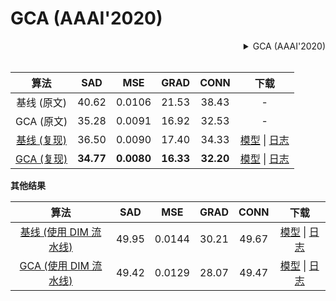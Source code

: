 # GCA (AAAI'2020)

<!-- [ALGORITHM] -->

<details>
<summary align="right">GCA (AAAI'2020)</summary>

```bibtex
@inproceedings{li2020natural,
  title={Natural Image Matting via Guided Contextual Attention},
  author={Li, Yaoyi and Lu, Hongtao},
  booktitle={Association for the Advancement of Artificial Intelligence (AAAI)},
  year={2020}
}
```

</details>

<br/>

|                                 算法                                 |    SAD    |    MSE     |   GRAD    |   CONN    |                                              下载                                               |
| :------------------------------------------------------------------: | :-------: | :--------: | :-------: | :-------: | :---------------------------------------------------------------------------------------------: |
|                             基线 (原文)                              |   40.62   |   0.0106   |   21.53   |   38.43   |                                                -                                                |
|                              GCA (原文)                              |   35.28   |   0.0091   |   16.92   |   32.53   |                                                -                                                |
| [基线 (复现)](/configs/mattors/gca/baseline_r34_4x10_200k_comp1k.py) |   36.50   |   0.0090   |   17.40   |   34.33   | [模型](https://download.openmmlab.com/mmediting/mattors/gca/baseline_r34_4x10_200k_comp1k_SAD-36.50_20200614_105701-95be1750.pth) \| [日志](https://download.openmmlab.com/mmediting/mattors/gca/baseline_r34_4x10_200k_comp1k_20200614_105701.log.json) |
|    [GCA (复现)](/configs/mattors/gca/gca_r34_4x10_200k_comp1k.py)    | **34.77** | **0.0080** | **16.33** | **32.20** | [模型](https://download.openmmlab.com/mmediting/mattors/gca/gca_r34_4x10_200k_comp1k_SAD-34.77_20200604_213848-4369bea0.pth) \| [日志](https://download.openmmlab.com/mmediting/mattors/gca/gca_r34_4x10_200k_comp1k_20200604_213848.log.json) |

**其他结果**

|                                          算法                                          |  SAD  |  MSE   | GRAD  | CONN  |                                             下载                                              |
| :------------------------------------------------------------------------------------: | :---: | :----: | :---: | :---: | :-------------------------------------------------------------------------------------------: |
| [基线 (使用 DIM 流水线)](/configs/mattors/gca/baseline_dimaug_r34_4x10_200k_comp1k.py) | 49.95 | 0.0144 | 30.21 | 49.67 | [模型](https://download.openmmlab.com/mmediting/mattors/gca/baseline_dimaug_r34_4x10_200k_comp1k_SAD-49.95_20200626_231612-535c9a11.pth) \| [日志](https://download.openmmlab.com/mmediting/mattors/gca/baseline_dimaug_r34_4x10_200k_comp1k_20200626_231612.log.json) |
|    [GCA (使用 DIM 流水线)](/configs/mattors/gca/gca_dimaug_r34_4x10_200k_comp1k.py)    | 49.42 | 0.0129 | 28.07 | 49.47 | [模型](https://download.openmmlab.com/mmediting/mattors/gca/gca_dimaug_r34_4x10_200k_comp1k_SAD-49.42_20200626_231422-8e9cc127.pth) \| [日志](https://download.openmmlab.com/mmediting/mattors/gca/gca_dimaug_r34_4x10_200k_comp1k_20200626_231422.log.json) |
